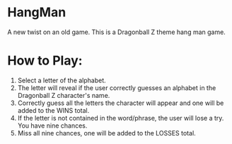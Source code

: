 # HangMan
A new twist on an old game. This is a Dragonball Z theme hang man game.

# How to Play:
1. Select a letter of the alphabet.
2. The letter will reveal if the user correctly guesses an alphabet in the Dragonball Z character's name.
3. Correctly guess all the letters the character will appear and one will be added to the WINS total.
4. If the letter is not contained in the word/phrase, the user will lose a try. You have nine chances.
4. Miss all nine chances, one will be added to the LOSSES total.
